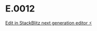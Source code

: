 # E.0012

[Edit in StackBlitz next generation editor ⚡️](https://stackblitz.com/~/github.com/AlphaE01/E.0012)